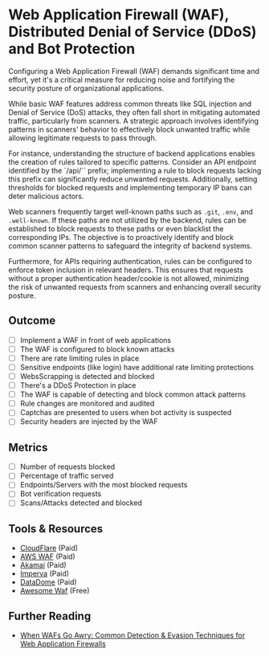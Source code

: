 # Web Application Firewall (WAF), Distributed Denial of Service (DDoS) and Bot Protection

Configuring a Web Application Firewall (WAF) demands significant time and effort, yet it's a critical measure for reducing noise and fortifying the security posture of organizational applications.

While basic WAF features address common threats like SQL injection and Denial of Service (DoS) attacks, they often fall short in mitigating automated traffic, particularly from scanners. A strategic approach involves identifying patterns in scanners' behavior to effectively block unwanted traffic while allowing legitimate requests to pass through.

For instance, understanding the structure of backend applications enables the creation of rules tailored to specific patterns. Consider an API endpoint identified by the `/api/`` prefix; implementing a rule to block requests lacking this prefix can significantly reduce unwanted requests. Additionally, setting thresholds for blocked requests and implementing temporary IP bans can deter malicious actors.

Web scanners frequently target well-known paths such as `.git`, `.env`, and `.well-known`. If these paths are not utilized by the backend, rules can be established to block requests to these paths or even blacklist the corresponding IPs. The objective is to proactively identify and block common scanner patterns to safeguard the integrity of backend systems.

Furthermore, for APIs requiring authentication, rules can be configured to enforce token inclusion in relevant headers. This ensures that requests without a proper authentication header/cookie is not allowed, minimizing the risk of unwanted requests from scanners and enhancing overall security posture.

## Outcome

- [ ] Implement a WAF in front of web applications
- [ ] The WAF is configured to block known attacks
- [ ] There are rate limiting rules in place
- [ ] Sensitive endpoints (like login) have additional rate limiting protections
- [ ] WebsScrapping is detected and blocked
- [ ] There's a DDoS Protection in place
- [ ] The WAF is capable of detecting and block common attack patterns
- [ ] Rule changes are monitored and audited
- [ ] Captchas are presented to users when bot activity is suspected
- [ ] Security headers are injected by the WAF

## Metrics

- [ ] Number of requests blocked
- [ ] Percentage of traffic served
- [ ] Endpoints/Servers with the most blocked requests
- [ ] Bot verification requests
- [ ] Scans/Attacks detected and blocked

## Tools & Resources

- [CloudFlare](https://www.cloudflare.com/) (Paid)
- [AWS WAF](https://aws.amazon.com/waf/) (Paid)
- [Akamai](https://www.akamai.com/) (Paid)
- [Imperva](https://www.imperva.com/) (Paid)
- [DataDome](https://datadome.co/) (Paid)
- [Awesome Waf](https://github.com/0xInfection/Awesome-WAF) (Free)

## Further Reading

- [When WAFs Go Awry: Common Detection & Evasion Techniques for Web Application Firewalls](https://www.mdsec.co.uk/2024/10/when-wafs-go-awry-common-detection-evasion-techniques-for-web-application-firewalls)
